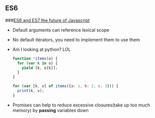 ## ES6
###[ES6 and ES7 the future of Javascript](https://www.youtube.com/watch?v=6AytbSdWBKg)
* Default arguments can reference lexical scope
* No default iterators, you need to implement them to use them
* Am I looking at python? LOL

  ```javascript
  function *items(o) {
    for (var k in o) {
      yield [k, o[k]];
    }
  }

  for (var [k, v] of items({a: 1, b: 2, c: 3})) {
    print(k, v);
  }
  ```
* Promises can help to reduce excessive closures(take up too much memory) by **passing** variables down